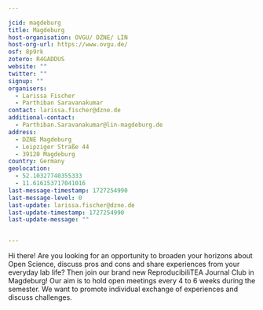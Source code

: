 ```yaml
---
    
jcid: magdeburg
title: Magdeburg
host-organisation: OVGU/ DZNE/ LIN
host-org-url: https://www.ovgu.de/
osf: 8p9rk
zotero: R4GADDUS
website: ""
twitter: ""
signup: ""
organisers:
  - Larissa Fischer
  - Parthiban Saravanakumar
contact: larissa.fischer@dzne.de
additional-contact:
  - Parthiban.Saravanakumar@lin-magdeburg.de
address:
  - DZNE Magdeburg
  - Leipziger Straße 44
  - 39120 Magdeburg
country: Germany
geolocation:
  - 52.10327740355333
  - 11.616153717041016
last-message-timestamp: 1727254990
last-message-level: 0
last-update: larissa.fischer@dzne.de
last-update-timestamp: 1727254990
last-update-message: ""


---
```


Hi there!
Are you looking for an opportunity to broaden your horizons about Open Science, discuss pros and cons and share experiences from your everyday lab life?
Then join our brand new ReproducibiliTEA Journal Club in Magdeburg!
Our aim is to hold open meetings every 4 to 6 weeks during the semester. We want to promote individual exchange of experiences and discuss challenges.
